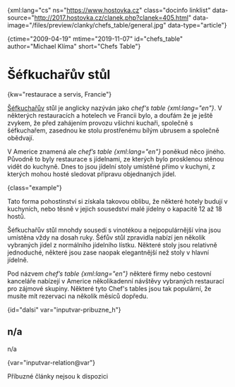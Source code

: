 
{xml:lang="cs" ns="https://www.hostovka.cz" class="docinfo linklist" data-source="http://2017.hostovka.cz/clanek.php?clanek=405.html" data-image="/files/preview/clanky/chefs_table/general.jpg" data-type="article"}

{ctime="2009-04-19" mtime="2019-11-07" id="chefs_table" author="Michael Klíma" short="Chefs Table"}

# Šéfkuchařův stůl

<!-- generated attribute kw by user_udpatekw.sh on 2020-05-12, do not edit -->

{kw="restaurace a servis, Francie"}

[Šéfkuchařův][1] stůl je anglicky nazýván jako _chef‘s table {xml:lang="en"}_. V některých restauracích a hotelech ve Francii bylo, a doufám že je ještě zvykem, že před zahájením provozu všichni kuchaři, společně s šéfkuchařem, zasednou ke stolu prostřenému bílým ubrusem a společně obědvají.

V Americe znamená ale _chef’s table {xml:lang="en"}_ poněkud něco jiného. Původně to byly restaurace s jídelnami, ze kterých bylo prosklenou stěnou vidět do kuchyně. Dnes to jsou jídelní stoly umístěné přímo v kuchyni, z kterých mohou hosté sledovat přípravu objednaných jídel.

{class="example"}

Tato forma pohostinství si získala takovou oblibu, že některé hotely budují v kuchyních, nebo těsně v jejich sousedství malé jídelny o kapacitě 12 až 18 hostů.

Šéfkuchařův stůl mnohdy sousedí s vinotékou a nejpopulárnější vína jsou umístěna vždy na dosah ruky. Šéfův stůl zpravidla nabízí jen několik vybraných jídel z normálního jídelního lístku. Některé stoly jsou relativně jednoduché, některé jsou zase naopak elegantnější než stoly v hlavní jídelně.

Pod názvem _chef’s table {xml:lang="en"}_ některé firmy nebo cestovní kanceláře nabízejí v Americe několikadenní návštěvy vybraných restaurací pro zájmové skupiny. Některé tyto Chef's tables jsou tak populární, že musíte mít rezervaci na několik měsíců dopředu.

{id="dalsi" var="inputvar-pribuzne_h"}

## n/a

n/a

{var="inputvar-relation@var"}

Příbuzné články nejsou k dispozici

 [1]: /kucharske_tituly#sefkuchar

